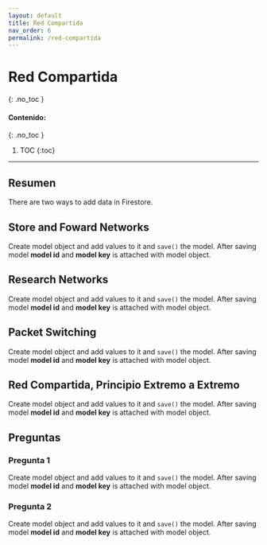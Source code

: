 ```yaml
---
layout: default
title: Red Compartida
nav_order: 6
permalink: /red-compartida
---
```

# Red Compartida
{: .no_toc }

#### Contenido:
{: .no_toc }

1. TOC
{:toc}

---


## Resumen
There are two ways to add data in Firestore.

## Store and Foward Networks
Create model object and add values to it and `save()` the model. After saving model **model id** and 
**model key** is attached with model object.

## Research Networks
Create model object and add values to it and `save()` the model. After saving model **model id** and 
**model key** is attached with model object.

## Packet Switching
Create model object and add values to it and `save()` the model. After saving model **model id** and 
**model key** is attached with model object.

## Red Compartida, Principio Extremo a Extremo
Create model object and add values to it and `save()` the model. After saving model **model id** and 
**model key** is attached with model object.


## Preguntas

### Pregunta 1
Create model object and add values to it and `save()` the model. After saving model **model id** and 
**model key** is attached with model object.

### Pregunta 2
Create model object and add values to it and `save()` the model. After saving model **model id** and 
**model key** is attached with model object.

